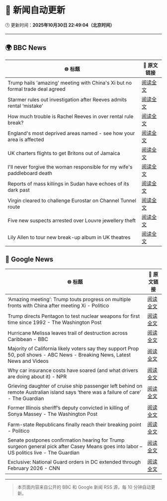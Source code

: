 # 🧠 新闻自动更新

🕒 更新时间：**2025年10月30日 22:49:04（北京时间）**

---

## 🌍 BBC News

| 🌐 标题 | 🔗 原文链接 |
|--------|-------------|
| Trump hails 'amazing' meeting with China's Xi but no formal trade deal agreed | [阅读全文](https://www.bbc.com/news/articles/crl25xl1gjpo?at_medium=RSS&at_campaign=rss) |
| Starmer rules out investigation after Reeves admits rental ‘mistake’ | [阅读全文](https://www.bbc.com/news/articles/cd04d0yxnrvo?at_medium=RSS&at_campaign=rss) |
| How much trouble is Rachel Reeves in over rental rule break? | [阅读全文](https://www.bbc.com/news/articles/cvgkvd3jg2no?at_medium=RSS&at_campaign=rss) |
| England's most deprived areas named - see how your area is affected | [阅读全文](https://www.bbc.com/news/articles/cly137089yyo?at_medium=RSS&at_campaign=rss) |
| UK charters flights to get Britons out of Jamaica | [阅读全文](https://www.bbc.com/news/articles/cp8yw58w50eo?at_medium=RSS&at_campaign=rss) |
| I'll never forgive the woman responsible for my wife's paddleboard death | [阅读全文](https://www.bbc.com/news/articles/c9wv8gpneywo?at_medium=RSS&at_campaign=rss) |
| Reports of mass killings in Sudan have echoes of its dark past | [阅读全文](https://www.bbc.com/news/articles/c20pezegv1zo?at_medium=RSS&at_campaign=rss) |
| Virgin cleared to challenge Eurostar on Channel Tunnel route | [阅读全文](https://www.bbc.com/news/articles/cy8v5z15551o?at_medium=RSS&at_campaign=rss) |
| Five new suspects arrested over Louvre jewellery theft | [阅读全文](https://www.bbc.com/news/articles/cz91jnyelq2o?at_medium=RSS&at_campaign=rss) |
| Lily Allen to tour new break-up album in UK theatres | [阅读全文](https://www.bbc.com/news/articles/cly91q251ljo?at_medium=RSS&at_campaign=rss) |

## 📰 Google News

| 🌐 标题 | 🔗 原文链接 |
|--------|-------------|
| ‘Amazing meeting’: Trump touts progress on multiple fronts with China after meeting Xi - Politico | [阅读全文](https://news.google.com/rss/articles/CBMizgFBVV95cUxQeU5LblozdEZ3RlJQU01YWThBaTE4QklyR1RCamdGVEY5ZW9LY01lTzhXazk4OXN3X0gzLS1LVE5jNU9RRWJaYmJ2RW40OGljSE1Nb29LUmxNWDdSUUxkb2NoQjFnbEJteFRSYlR5WHlyZ0U1QVVtZURwTlF4RXk3bm5rY0ZGNjZxVGo4RzhaQlNaVjU0dHdKeDdFTjRpWC02UFlCLXIxOFdHNkliVTBPZTQ4cTd2ZWZTMWlpOHZObU11Qy1feThWSDNBRzg4Zw?oc=5) |
| Trump directs Pentagon to test nuclear weapons for first time since 1992 - The Washington Post | [阅读全文](https://news.google.com/rss/articles/CBMiggFBVV95cUxQNlZyTTVfLU9sSTJFbHVUZkpESFFFRkt6ek1Lck1LY1MxUVZPRjFQYktGYWxUTHRQUWdITXVfMVJqRGhLSDN2bEJVUjR5YUtLSkhsdjBDaHFZcG05dmFHVGZTRkMxRDRnaXZyaVdCMDd2MWxqcVBrWDRVSlJzZWFPM0F3?oc=5) |
| Hurricane Melissa leaves trail of destruction across Caribbean - BBC | [阅读全文](https://news.google.com/rss/articles/CBMiWkFVX3lxTFAzeDdkeURkUVRtT3lfc3hjV3VDVWY5LUNlUkNCdDBkVDJUOUhiTnpHTW9jcGFpLXlQQ0JYWUZYNlZ5dlRTWnhOZkN5VzNDYzV6cmNpTzVyNHI1QdIBX0FVX3lxTE84WXBCeFpueHA3VnF4ei1SY1p1aGp1cEZIYnlwbjIyUUxqMVlEMGNhOUUwTVBCRllBS1RuZUQ1d3V4NXlXZExJdjJGQTF0SjhWdDhGM1U4TGNqb29hM2ZJ?oc=5) |
| Majority of California likely voters say they support Prop 50, poll shows - ABC News - Breaking News, Latest News and Videos | [阅读全文](https://news.google.com/rss/articles/CBMipwFBVV95cUxOY2tHUnpTR3Z5T3hFbXJnVzZpRnZCS3ZXM3k1Sm9GVUNnU1dXcWRMTlI1SXpCMmkwMTRBRy1TNndMWWhsUzZvLUxYSGJBakVYWGFEd01Ud3BIdHF3VlhqSC1lMklZaEpyVmJmUE5pTzlVcDQxdTFSek4zU1paQi1qdWhHS1ZDME9TdnNZdlhlWmh2YVdVZ1BPVFhoRGxjRm4tOTZYaGxlUdIBrAFBVV95cUxPeldEdkpORGFqdThRWHdKQlBvVl9RWEU2V0RiVTBOWEpNXzFzdHZlT3dtaUJhcDEzaC02ZTBFNUpmR0pPWEZzRWc2RmxlejQ1UFVVRTQwQUVIaEJ0RTgwVU9fMUh2dWlZQWpRMVdTd0dlYmlpbEJKeWRUY2l5bnAtZnJRb2VteUZjREdMZEoxcGJqdHVaOFVNUVpkWkJKNXVLZzBuM3NDS1JlNWpD?oc=5) |
| Why car insurance costs have soared (and what drivers are doing about it) - NPR | [阅读全文](https://news.google.com/rss/articles/CBMif0FVX3lxTE94UDVic2g1N3IxVjJmUmdNZXAwRGJ5NG5aZW9UOTdXd25RS2JIVm51S0xrZDQzcVprMFFUWVZ0a0UxdDlMdjZRWHFXS1hhSlhzUU5uZU8zOVMtSzlBUGFsV05OZUxHaWJ5MWZnaWg5MHdyY09wcTRIY0x4cXVoUWs?oc=5) |
| Grieving daughter of cruise ship passenger left behind on remote Australian island says ‘there was a failure of care’ - The Guardian | [阅读全文](https://news.google.com/rss/articles/CBMi1AFBVV95cUxOeHpncjdQR0ExLWlUajRPeldBRVZxOWNGRTdvMHhYQjRrbnZ6dDQtdnJMRzRNR2h3MlFxdE9wWE9jb3RHUWkzbk1mSTJTbVhQSTBLVUh2MjVNWC1EX04tajFhTEtPRWwxSXZfNTJ3eXlIZ1lrYXNxUE0tOWNUOWx1Wks1bkwxd19TZjg5azBjT1gxS3FBTm05bFRHbHpkU1F6SlVLY1NTTFRxWTY3MDdUMllvU3VnNmhPOGJxTjZnNFowUXBiS3lCUFE5VnJMNmhRM0RwLQ?oc=5) |
| Former Illinois sheriff’s deputy convicted in killing of Sonya Massey - The Washington Post | [阅读全文](https://news.google.com/rss/articles/CBMihAFBVV95cUxPWHVnSnZrZVBrbTFVX0lwdlNDZVRrd21IQzRFZWRkSTE2c1ZyankwelA4bjBFY3A0b0tnR09KY3diN1M4U3pZVEhoVXVMRy1xdHBaakR5T0VuNy0tSE5vdjBkUml6Q0N2bGFUX1c0V1Qtb0laczdaN3FXOVJ6V3dQbVM0NVo?oc=5) |
| Farm-state Republicans finally reach their breaking point - Politico | [阅读全文](https://news.google.com/rss/articles/CBMilgFBVV95cUxNNENPZ00zOUphZ2pBNlE1dmNxU3oyblBBNXJVV0kweWtZR3IwM18yR3ZhWmtkd3J1WEtiMlU3dVl3b1BxQ1ZUbjU2NU15cXNQVVpMSDlnOVB0LTE0WUZKZmFNMGJEN2hiMDl6Ylp1ZnpEYlY2RHlaY2NuTW1sYTFHMWUzUmVzRHRVSWlNQndyTlZfYXRmeWc?oc=5) |
| Senate postpones confirmation hearing for Trump surgeon general pick after Casey Means goes into labor – US politics live - The Guardian | [阅读全文](https://news.google.com/rss/articles/CBMimwFBVV95cUxPZ3FwWFhaalNIMm5YcUcwT19rNTVhdWRkM3hEUXc0QzVtRnIwZDV5cWdycThjX3dTWjNXM3RaS2xVN1JkOFpoQmdVZXlvMGxyMDROV29NXzFKVXRfNEtLeVRFeHJSZVF0c3l0Y1NjSEdvS0tIeHlqZTU1V3RMdXRCUWk2b2VGQkVXTkQ0dEk1RnI1N1hGZUk2QTYzUQ?oc=5) |
| Exclusive: National Guard orders in DC extended through February 2026 - CNN | [阅读全文](https://news.google.com/rss/articles/CBMiiAFBVV95cUxNbTZ1LW9DZkJmeHp5TTRJMFJhdk5DaXhhR0N1OFlqcEVxb1hpQWFaQUNwaXlnaURwd0E2MDZVdkxhMlhncEIyU2VNSk5rUkt2VENEZlhzN1JsWDRXZ283LTM1cDFoc3Z4bnRyX3k2b3hFRVBlOWEyVXlhamtHbHZtaVB3TEM4RWFM?oc=5) |

---
> 本页面内容来自公开的 BBC 和 Google 新闻 RSS 源，每 10 分钟自动更新。